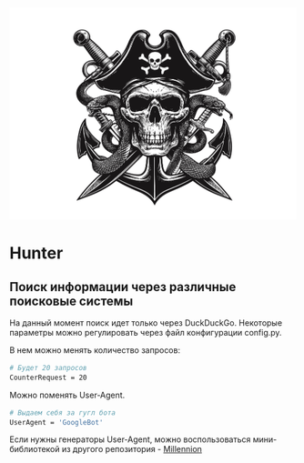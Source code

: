 <div align="center">
  <img src="https://github.com/rickert156/rickert156/blob/main/assets/Hunter.png" alt="Hunter">
</div>

# Hunter
## Поиск информации через различные поисковые системы
На данный момент поиск идет только через DuckDuckGo. Некоторые параметры можно регулировать через файл конфигурации config.py. <p>
В нем можно менять количество запросов:
```sh
# Будет 20 запросов
CounterRequest = 20 
```
Можно поменять User-Agent. 
```sh
# Выдаем себя за гугл бота
UserAgent = 'GoogleBot'
```
Если нужны генераторы User-Agent, можно воспользоваться мини-библиотекой из другого репозитория - <a href="https://github.com/rickert156/Millennion">Millennion</a>

